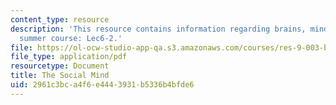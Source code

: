 ```yaml
---
content_type: resource
description: 'This resource contains information regarding brains, minds and machines
  summer course: Lec6-2.'
file: https://ol-ocw-studio-app-qa.s3.amazonaws.com/courses/res-9-003-brains-minds-and-machines-summer-course-summer-2015/2961c3bca4f6e4443931b5336b4bfde6_MITRES_9_003SUM15_lec6-2.pdf
file_type: application/pdf
resourcetype: Document
title: The Social Mind
uid: 2961c3bc-a4f6-e444-3931-b5336b4bfde6
---
```

